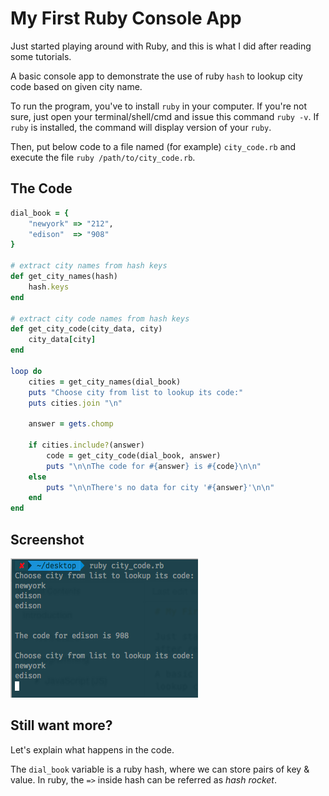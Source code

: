 # My First Ruby Console App

Just started playing around with Ruby, and this is what I did after reading some tutorials.

A basic console app to demonstrate the use of ruby `hash` to lookup city code based on given city name.

To run the program, you've to install `ruby` in your computer. If you're not sure, just open your terminal\/shell\/cmd and issue this command `ruby -v`. If `ruby` is installed, the command will display version of your `ruby`.

Then, put below code to a file named \(for example\) `city_code.rb` and execute the file `ruby /path/to/city_code.rb`.

## The Code

```ruby
dial_book = { 
    "newyork" => "212", 
    "edison"  => "908"
}

# extract city names from hash keys
def get_city_names(hash) 
    hash.keys
end

# extract city code names from hash keys
def get_city_code(city_data, city) 
    city_data[city]
end

loop do 
    cities = get_city_names(dial_book) 
    puts "Choose city from list to lookup its code:" 
    puts cities.join "\n"

    answer = gets.chomp

    if cities.include?(answer) 
        code = get_city_code(dial_book, answer) 
        puts "\n\nThe code for #{answer} is #{code}\n\n" 
    else 
        puts "\n\nThere's no data for city '#{answer}'\n\n" 
    end
end
```

## Screenshot

![](/images/city_code_console.png)

## Still want more?

Let's explain what happens in the code. 

The `dial_book` variable is a ruby hash, where we can store pairs of key & value. In ruby, the `=>` inside hash can be referred as _hash rocket_.